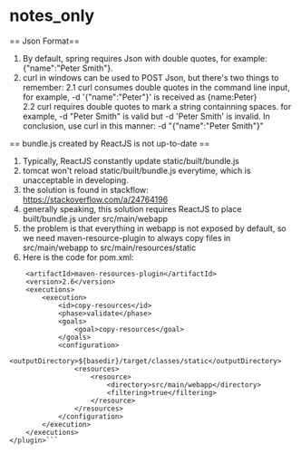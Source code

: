 # notes_only
== Json Format==
 1. By default, spring requires Json with double quotes, for example: {"name":"Peter Smith"}. 
 2. curl in windows can be used to POST Json, but there's two things to remember:
   2.1 curl consumes double quotes in the command line input, for example, -d '{"name":"Peter"}' is received as {name:Peter}  
   2.2 curl requires double quotes to mark a string containning spaces. for example, -d "Peter Smith" is valid but -d 'Peter Smith' is invalid. 
 In conclusion, use curl in this manner: -d "{\"name\":\"Peter Smith\"}"
 
 
== bundle.js created by ReactJS is not up-to-date ==
1. Typically, ReactJS constantly update static/built/bundle.js
2. tomcat won't reload static/built/bundle.js everytime, which is unacceptable in developing.
3. the solution is found in stackflow: https://stackoverflow.com/a/24764196
4. generally speaking, this solution requires ReactJS to place built/bundle.js under src/main/webapp
5. the problem is that everything in webapp is not exposed by default, so we need maven-resource-plugin to always copy files in src/main/webapp to src/main/resources/static
6. Here is the code for pom.xml:

```<plugin>
    <artifactId>maven-resources-plugin</artifactId>
    <version>2.6</version>
    <executions>
        <execution>
            <id>copy-resources</id>
            <phase>validate</phase>
            <goals>
                <goal>copy-resources</goal>
            </goals>
            <configuration>
                <outputDirectory>${basedir}/target/classes/static</outputDirectory>
                <resources>
                    <resource>
                        <directory>src/main/webapp</directory>
                        <filtering>true</filtering>
                    </resource>
                </resources>
            </configuration>
        </execution>
    </executions>
</plugin>```
